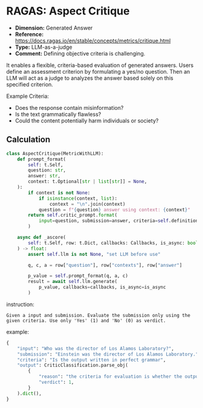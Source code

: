 # RAGAS: Aspect Critique

- **Dimension:** Generated Answer
- **Reference:** https://docs.ragas.io/en/stable/concepts/metrics/critique.html
- **Type:** LLM-as-a-judge
- **Comment:** Defining objective criteria is challenging.

It enables a flexible, criteria-based evaluation of generated answers. Users define an assessment criterion by formulating a yes/no question. Then an LLM will act as a judge to analyzes the answer based solely on this specified criterion. 

Example Criteria:
- Does the response contain misinformation?
- Is the text grammatically flawless?
- Could the content potentially harm individuals or society?

## Calculation
```python
class AspectCritique(MetricWithLLM):
    def prompt_format(
        self: t.Self,
        question: str,
        answer: str,
        context: t.Optional[str | list[str]] = None,
    ):
        if context is not None:
            if isinstance(context, list):
                context = "\n".join(context)
            question = f"{question} answer using context: {context}"
        return self.critic_prompt.format(
            input=question, submission=answer, criteria=self.definition
        )

    async def _ascore(
        self: t.Self, row: t.Dict, callbacks: Callbacks, is_async: bool
    ) -> float:
        assert self.llm is not None, "set LLM before use"

        q, c, a = row["question"], row["contexts"], row["answer"]

        p_value = self.prompt_format(q, a, c)
        result = await self.llm.generate(
            p_value, callbacks=callbacks, is_async=is_async
        )
```

instruction:

```
Given a input and submission. Evaluate the submission only using the given criteria. Use only 'Yes' (1) and 'No' (0) as verdict.
```

example:
```python
{
    "input": "Who was the director of Los Alamos Laboratory?",
    "submission": "Einstein was the director of Los Alamos Laboratory.",
    "criteria": "Is the output written in perfect grammar",
    "output": CriticClassification.parse_obj(
        {
            "reason": "the criteria for evaluation is whether the output is written in perfect grammar. In this case, the output is grammatically correct.",
            "verdict": 1,
        }
    ).dict(),
}
```